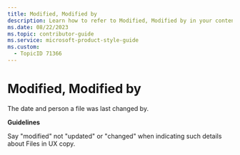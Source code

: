 ```yaml
---
title: Modified, Modified by
description: Learn how to refer to Modified, Modified by in your content.
ms.date: 08/22/2023
ms.topic: contributor-guide
ms.service: microsoft-product-style-guide
ms.custom:
  - TopicID 71366
---
```



# Modified, Modified by

The date and person a file was last changed by.

**Guidelines**

Say "modified" not "updated" or "changed" when indicating such details about Files in UX copy.



